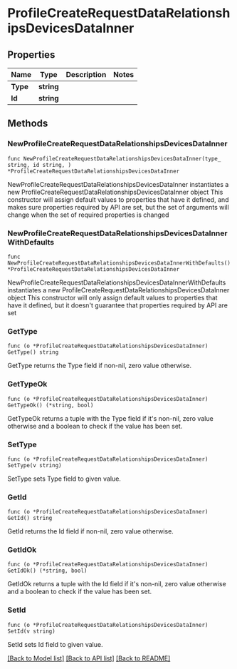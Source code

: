 # ProfileCreateRequestDataRelationshipsDevicesDataInner

## Properties

Name | Type | Description | Notes
------------ | ------------- | ------------- | -------------
**Type** | **string** |  | 
**Id** | **string** |  | 

## Methods

### NewProfileCreateRequestDataRelationshipsDevicesDataInner

`func NewProfileCreateRequestDataRelationshipsDevicesDataInner(type_ string, id string, ) *ProfileCreateRequestDataRelationshipsDevicesDataInner`

NewProfileCreateRequestDataRelationshipsDevicesDataInner instantiates a new ProfileCreateRequestDataRelationshipsDevicesDataInner object
This constructor will assign default values to properties that have it defined,
and makes sure properties required by API are set, but the set of arguments
will change when the set of required properties is changed

### NewProfileCreateRequestDataRelationshipsDevicesDataInnerWithDefaults

`func NewProfileCreateRequestDataRelationshipsDevicesDataInnerWithDefaults() *ProfileCreateRequestDataRelationshipsDevicesDataInner`

NewProfileCreateRequestDataRelationshipsDevicesDataInnerWithDefaults instantiates a new ProfileCreateRequestDataRelationshipsDevicesDataInner object
This constructor will only assign default values to properties that have it defined,
but it doesn't guarantee that properties required by API are set

### GetType

`func (o *ProfileCreateRequestDataRelationshipsDevicesDataInner) GetType() string`

GetType returns the Type field if non-nil, zero value otherwise.

### GetTypeOk

`func (o *ProfileCreateRequestDataRelationshipsDevicesDataInner) GetTypeOk() (*string, bool)`

GetTypeOk returns a tuple with the Type field if it's non-nil, zero value otherwise
and a boolean to check if the value has been set.

### SetType

`func (o *ProfileCreateRequestDataRelationshipsDevicesDataInner) SetType(v string)`

SetType sets Type field to given value.


### GetId

`func (o *ProfileCreateRequestDataRelationshipsDevicesDataInner) GetId() string`

GetId returns the Id field if non-nil, zero value otherwise.

### GetIdOk

`func (o *ProfileCreateRequestDataRelationshipsDevicesDataInner) GetIdOk() (*string, bool)`

GetIdOk returns a tuple with the Id field if it's non-nil, zero value otherwise
and a boolean to check if the value has been set.

### SetId

`func (o *ProfileCreateRequestDataRelationshipsDevicesDataInner) SetId(v string)`

SetId sets Id field to given value.



[[Back to Model list]](../README.md#documentation-for-models) [[Back to API list]](../README.md#documentation-for-api-endpoints) [[Back to README]](../README.md)


